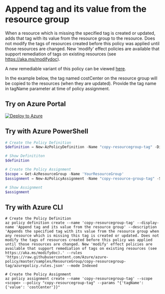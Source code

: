 # Append tag and its value from the resource group

When a resource which is missing the specified tag is created or updated, adds that tag with its value from the resource group to the resource. Does not modify the tags of resources created before this policy was applied until those resources are changed. New 'modify' effect policies are available that support remediation of tags on existing resources (see https://aka.ms/modifydoc).

A new remediable variant of this policy can be viewed [here](../../Tags/inherit-resourcegroup-tag-if-missing/).

In the example below, the tag named costCenter on the resource group will be copied to the resources (when they are updated). Provide the tag name in tagName parameter at time of policy assignment.
## Try on Azure Portal

[![Deploy to Azure](http://azuredeploy.net/deploybutton.png)](https://portal.azure.com/#blade/Microsoft_Azure_Policy/CreatePolicyDefinitionBlade/uri/https%3A%2F%2Fraw.githubusercontent.com%2FAzure%2Fazure-policy%2Fmaster%2Fsamples%2FResourceGroup%2Fcopy-resourcegroup-tag%2Fazurepolicy.json)

## Try with Azure PowerShell

````powershell
# Create the Policy Definition
$definition = New-AzPolicyDefinition -Name "copy-resourcegroup-tag" -DisplayName "Append tag and its value from the resource group" -description "Appends the specified tag with its value from the resource group when any resource which is missing this tag is created or updated. Does not modify the tags of resources created before this policy was applied until those resources are changed. New 'modify' effect policies are available that support remediation of tags on existing resources (see https://aka.ms/modifydoc)." -Policy 'https://raw.githubusercontent.com/Azure/azure-policy/master/samples/ResourceGroup/copy-resourcegroup-tag/azurepolicy.rules.json' -Mode Indexed

# Show Definititon
$definition

# Create the Policy Assignment
$scope = Get-AzResourceGroup -Name 'YourResourceGroup'
$assignment = New-AzPolicyAssignment -Name "copy-resource-group-tag" -Scope $scope -PolicyDefinition $definition -tagName "CostCenter"

# Show Assignment
$assignment 
````

## Try with Azure CLI

````cli
# Create the Policy Definition
az policy definition create --name 'copy-resourcegroup-tag' --display-name 'Append tag and its value from the resource group' --description 'Appends the specified tag with its value from the resource group when any resource which is missing this tag is created or updated. Does not modify the tags of resources created before this policy was applied until those resources are changed. New 'modify' effect policies are available that support remediation of tags on existing resources (see https://aka.ms/modifydoc).' --rules 'https://raw.githubusercontent.com/Azure/azure-policy/master/samples/ResourceGroup/copy-resourcegroup-tag/azurepolicy.rules.json' --mode Indexed

# Create the Policy Assignment
az policy assignment create --name 'copy-resourcegroup-tag' --scope <scope> --policy "copy-resourcegroup-tag" --params "{'tagName':{'value': 'costCenter'}}" 

````
